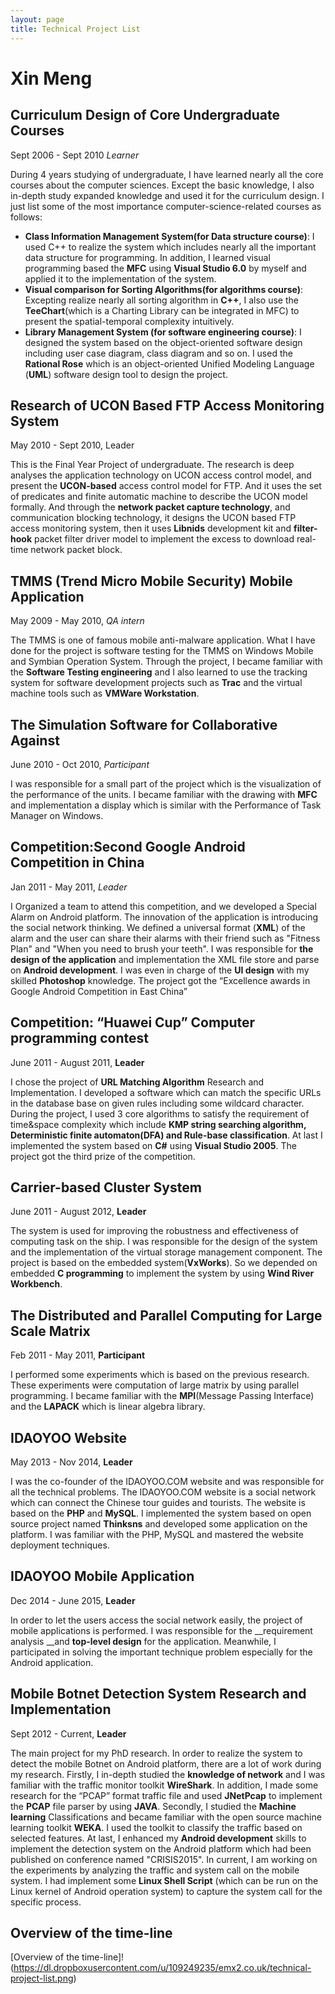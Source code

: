 ```yaml
---
layout: page
title: Technical Project List
---
```


# Xin Meng

## Curriculum Design of Core Undergraduate Courses

Sept 2006 - Sept 2010 _Learner_

During 4 years studying of undergraduate, I have learned nearly all the core courses about the computer sciences. Except the basic knowledge, I also in-depth study expanded knowledge and used it for the curriculum design. I just list some of the most importance computer-science-related courses as follows:

- __Class Information Management System(for Data structure course)__: I used C++ to realize
the system which includes nearly all the important data structure for programming. In addition, I learned visual programming based the __MFC__ using __Visual Studio 6.0__ by myself and applied it to the implementation of the system.
- __Visual comparison for Sorting Algorithms(for algorithms course)__: Excepting realize nearly all
sorting algorithm in __C++__, I also use the __TeeChart__(which is a Charting Library can be integrated in MFC) to present the spatial-temporal complexity intuitively.
- __Library Management System (for software engineering course)__: I designed the system based on the object-oriented software design including user case diagram, class diagram and so on. I used the __Rational Rose__ which is an object-oriented Unified Modeling Language (__UML__) software design tool to design the project.

## Research of UCON Based FTP Access Monitoring System

May 2010 - Sept 2010, Leader

This is the Final Year Project of undergraduate. The research is deep analyses the application technology on UCON access control model, and present the __UCON-based__ access control model for FTP. And it uses the set of predicates and finite automatic machine to describe the UCON model formally. And through the __network packet capture technology__, and communication blocking technology, it designs the UCON based FTP access monitoring system, then it uses __Libnids__ development kit and __filter-hook__ packet filter driver model to implement the excess to download real-time network packet block.

## TMMS (Trend Micro Mobile Security) Mobile Application

May 2009 - May 2010, _QA intern_

The TMMS is one of famous mobile anti-malware application. What I have done for the project is software testing for the TMMS on Windows Mobile and Symbian Operation System. Through the project, I became familiar with the __Software Testing engineering__ and I also learned to use the tracking system for software development projects such as __Trac__ and the virtual machine tools such as __VMWare Workstation__.

## The Simulation Software for Collaborative Against

June 2010 - Oct 2010, _Participant_

I was responsible for a small part of the project which is the visualization of the performance of the units. I became familiar with the drawing with __MFC__ and implementation a display which is similar with the Performance of Task Manager on Windows.

## Competition:Second Google Android Competition in China

Jan 2011 - May 2011, _Leader_

I Organized a team to attend this competition, and we developed a Special Alarm on Android platform. The innovation of the application is introducing the social network thinking. We defined a universal format (__XML__) of the alarm and the user can share their alarms with their friend such as "Fitness Plan" and "When you need to brush your teeth". I was responsible for __the design of the application__ and implementation the XML file store and parse on __Android development__. I was even in charge of the __UI design__ with my skilled __Photoshop__ knowledge. The project got the “Excellence awards in Google Android Competition in East China”

## Competition: “Huawei Cup” Computer programming contest

June 2011 - August 2011, __Leader__

I chose the project of __URL Matching Algorithm__ Research and Implementation. I developed a software which can match the specific URLs in the database base on given rules including some wildcard character. During the project, I used 3 core algorithms to satisfy the requirement of time&space complexity which include __KMP string searching algorithm, Deterministic finite automaton(DFA) and Rule-base classification__. At last I implemented the system based on __C#__ using __Visual Studio 2005__. The project got the third prize of the competition.

## Carrier-based Cluster System

June 2011 - August 2012, __Leader__

The system is used for improving the robustness and effectiveness of computing task on the ship. I was responsible for the design of the system and the implementation of the virtual storage management component. The project is based on the embedded system(__VxWorks__). So we depended on embedded __C programming__ to implement the system by using __Wind River Workbench__.

## The Distributed and Parallel Computing for Large Scale Matrix

Feb 2011 - May 2011, __Participant__

I performed some experiments which is based on the previous research. These experiments were computation of large matrix by using parallel programming. I became familiar with the __MPI__(Message Passing Interface) and the __LAPACK__ which is linear algebra library.

## IDAOYOO Website

May 2013 - Nov 2014, __Leader__

I was the co-founder of the IDAOYOO.COM website and was responsible for all the technical problems. The IDAOYOO.COM website is a social network which can connect the Chinese tour guides and tourists. The website is based on the __PHP__ and __MySQL__. I implemented the system based on open source project named __Thinksns__ and developed some application on the platform. I was familiar with the PHP, MySQL and mastered the website deployment techniques.

## IDAOYOO Mobile Application

Dec 2014 - June 2015, __Leader__

In order to let the users access the social network easily, the project of mobile applications is performed. I was responsible for the __requirement analysis __and __top-level design__ for the application. Meanwhile, I participated in solving the important technique problem especially for the Android application.

## Mobile Botnet Detection System Research and Implementation

Sept 2012 - Current, __Leader__

The main project for my PhD research. In order to realize the system to detect the mobile Botnet on Android platform, there are a lot of work during my research. Firstly, I in-depth studied the __knowledge of network__ and I was familiar with the traffic monitor toolkit __WireShark__. In addition, I made some research for the “PCAP” format traffic file and used __JNetPcap__ to implement the __PCAP__ file parser by using __JAVA__. Secondly, I studied the __Machine learning__ Classifications and became familiar with the open source machine learning toolkit __WEKA__. I used the toolkit to classify the traffic based on selected features. At last, I enhanced my __Android development__ skills to implement the detection system on the Android platform which had been published on conference named "CRISIS2015". In current, I am working on the experiments by analyzing the traffic and system call on the mobile system. I had implement some __Linux Shell Script__ (which can be run on the Linux kernel of Android operation system) to capture the system call for the specific process.

## Overview of the time-line
[Overview of the time-line]!(https://dl.dropboxusercontent.com/u/109249235/emx2.co.uk/technical-project-list.png)

